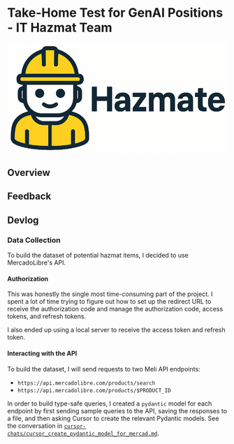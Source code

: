 # Take-Home Test for GenAI Positions - IT Hazmat Team

![Project Hero](assets/hero.png)

## Overview

## Feedback

## Devlog

### Data Collection

To build the dataset of potential hazmat items, I decided to use MercadoLibre's API.

#### Authorization

<!-- TODO: explain why I preferred the API over scraping; namely: more reliable, allows me to send queries, less complicated, less chance of getting blocked, simpler to implement, etc. -->

This was honestly the single most time-consuming part of the project. I spent a lot of time trying to figure out how to set up the redirect URL to receive the authorization code and manage the authorization code, access tokens, and refresh tokens.

I also ended up using a local server to receive the access token and refresh token.

#### Interacting with the API

To build the dataset, I will send requests to two Meli API endpoints:

- `https://api.mercadolibre.com/products/search`
- `https://api.mercadolibre.com/products/$PRODUCT_ID`

In order to build type-safe queries, I created a `pydantic` model for each endpoint by first sending sample queries to the API, saving the responses to a file, and then asking Cursor to create the relevant Pydantic models. See the conversation in [`cursor-chats/cursor_create_pydantic_model_for_mercad.md`](cursor-chats/cursor_create_pydantic_model_for_mercad.md).

<!-- explain why I used this -->
